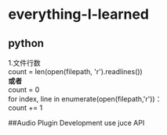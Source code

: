 # everything-I-learned
## python
  1.文件行数\
count = len(open(filepath, 'r').readlines()) \
**或者**\
count = 0\
for index, line in enumerate(open(filepath,'r'))：\
count += 1

##Audio Plugin Development
use juce API
